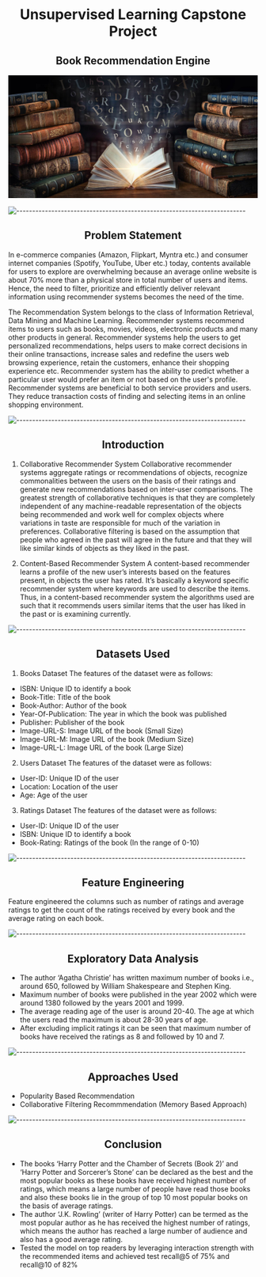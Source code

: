 <h1 align="center"> Unsupervised Learning Capstone Project </h1>

<h2 align="center"> Book Recommendation Engine </h2>

<p align="center"> 
  <img src="Image/book.jpg" alt="book.jpg">
</p>

![------------------------------------------------------------------------](https://raw.githubusercontent.com/andreasbm/readme/master/assets/lines/rainbow.png)

<h2 align="center"> Problem Statement </h2>

In e-commerce companies (Amazon, Flipkart, Myntra etc.) and consumer internet companies (Spotify, YouTube, Uber etc.) today, contents available for users to explore are overwhelming because an average online website is about 70% more than a physical store in total number of users and items. Hence, the need to filter, prioritize and efficiently deliver relevant information using recommender systems becomes the need of the time.

The Recommendation System belongs to the class of Information Retrieval, Data Mining and Machine Learning. Recommender systems recommend items to users such as books, movies, videos, electronic products and many other products in general. Recommender systems help the users to get personalized recommendations, helps users to make correct decisions in their online transactions, increase sales and redefine the users web browsing experience, retain the customers, enhance their shopping experience etc. Recommender system has the ability to predict whether a particular user would prefer an item or not based on the user's profile. Recommender systems are beneficial to both service providers and users. They reduce transaction costs of finding and selecting items in an online shopping environment.

![------------------------------------------------------------------------](https://raw.githubusercontent.com/andreasbm/readme/master/assets/lines/rainbow.png)

<h2 align="center"> Introduction </h2>

1. Collaborative Recommender System
Collaborative recommender systems aggregate ratings or recommendations of objects, recognize commonalities between the users on the basis of their ratings and generate new recommendations based on inter-user comparisons. The greatest strength of collaborative techniques is that they are completely independent of any machine-readable representation of the objects being recommended and work well for complex objects where variations in taste are responsible for much of the variation in preferences. Collaborative filtering is based on the assumption that people who agreed in the past will agree in the future and that they will like similar kinds of objects as they liked in the past.

2. Content-Based Recommender System
A content-based recommender learns a profile of the new user’s interests based on the features present, in objects the user has rated. It’s basically a keyword specific recommender system where keywords are used to describe the items. Thus, in a content-based recommender system the algorithms used are such that it recommends users similar items that the user has liked in the past or is examining currently.

![------------------------------------------------------------------------](https://raw.githubusercontent.com/andreasbm/readme/master/assets/lines/rainbow.png)

<h2 align="center"> Datasets Used </h2>

1. Books Dataset
The features of the dataset were as follows:
* ISBN: Unique ID to identify a book
* Book-Title: Title of the book
* Book-Author: Author of the book
* Year-Of-Publication: The year in which the book was published
* Publisher: Publisher of the book
* Image-URL-S: Image URL of the book (Small Size)
* Image-URL-M: Image URL of the book (Medium Size)
* Image-URL-L: Image URL of the book (Large Size)

2. Users Dataset
The features of the dataset were as follows:
* User-ID: Unique ID of the user
* Location: Location of the user
* Age: Age of the user

3. Ratings Dataset
The features of the dataset were as follows:
* User-ID: Unique ID of the user
* ISBN: Unique ID to identify a book
* Book-Rating: Ratings of the book (In the range of 0-10)

![------------------------------------------------------------------------](https://raw.githubusercontent.com/andreasbm/readme/master/assets/lines/rainbow.png)

<h2 align="center"> Feature Engineering </h2>

Feature engineered the columns such as number of ratings and average ratings to get the count of the ratings received by every book and the average rating on each book.

![------------------------------------------------------------------------](https://raw.githubusercontent.com/andreasbm/readme/master/assets/lines/rainbow.png)

<h2 align="center"> Exploratory Data Analysis </h2>

* The author ‘Agatha Christie’ has written maximum number of books i.e., around 650, followed by William Shakespeare and Stephen King.
* Maximum number of books were published in the year 2002 which were around 1380 followed by the years 2001 and 1999.
* The average reading age of the user is around 20-40. The age at which the users read the maximum is about 28-30 years of age.
* After excluding implicit ratings it can be seen that maximum number of books have received the ratings as 8 and followed by 10 and 7.

![------------------------------------------------------------------------](https://raw.githubusercontent.com/andreasbm/readme/master/assets/lines/rainbow.png)

<h2 align="center"> Approaches Used </h2>

* Popularity Based Recommendation
* Collaborative Filtering Recommmendation (Memory Based Approach)

![------------------------------------------------------------------------](https://raw.githubusercontent.com/andreasbm/readme/master/assets/lines/rainbow.png)

<h2 align="center"> Conclusion </h2>

* The books ‘Harry Potter and the Chamber of Secrets (Book 2)’ and ‘Harry Potter and Sorcerer’s Stone’ can be declared as the best and the most popular books as these books have received highest number of ratings, which means a large number of people have read those books and also these books lie in the group of top 10 most popular books on the basis of average ratings.
* The author ‘J.K. Rowling’ (writer of Harry Potter) can be termed as the most popular author as he has received the highest number of ratings, which means the author has reached a large number of audience and also has a good average rating.
* Tested the model on top readers by leveraging interaction strength with the recommended items and achieved test recall@5 of 75% and recall@10 of 82%
